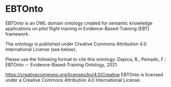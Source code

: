 # EBTOnto
EBTOnto is an OWL domain ontology created for semantic knowledge applications on pilot flight training in Evidence-Based-Training (EBT) framework. 

The ontology is published under Creative Commons Attribution 4.0 International License (see below).

Please use the following format to cite this ontology:
Dapica, R., Peinado, F.: EBTOnto -- Evidence-Based-Training Ontology, 2021.

https://creativecommons.org/licenses/by/4.0/Creative 
EBTOnto is licensed under a Creative Commons Attribution 4.0 International License.   
